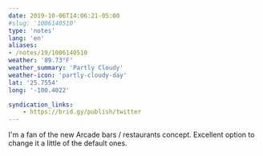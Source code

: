 ```yaml
---
date: 2019-10-06T14:06:21-05:00
#slug: '1006140510'
type: 'notes'
lang: 'en'
aliases:
- /notes/19/1006140510
weather: '89.73°F'
weather_summary: 'Partly Cloudy'
weather-icon: 'partly-cloudy-day'
lat: '25.7554'
long: '-100.4022'

syndication_links:
    - https://brid.gy/publish/twitter
---
```

I'm a fan of the new Arcade bars / restaurants concept.
Excellent option to change it a little of the default ones.
